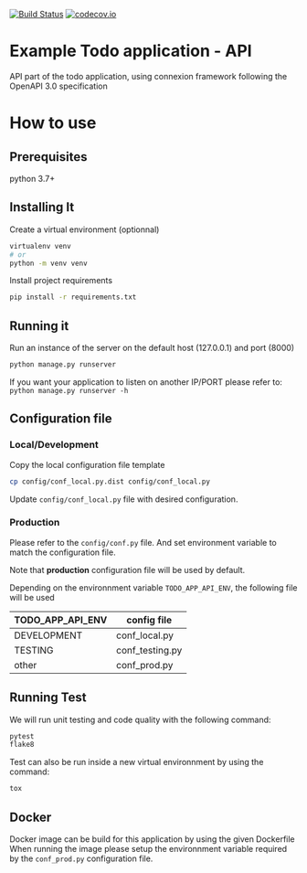 [![Build Status](https://travis-ci.org/Oltho/example-todo-application-api.svg?branch=master)](https://travis-ci.org/Oltho/example-todo-application-api)
[![codecov.io](https://codecov.io/gh/Oltho/example-todo-application-api/branch/master/graphs/badge.svg)](https://codecov.io/gh/Oltho/example-todo-application-api)

# Example Todo application - API
API part of the todo application, using connexion framework following the OpenAPI 3.0 specification

# How to use
## Prerequisites
python 3.7+

## Installing It
Create a virtual environment (optionnal)

```bash
virtualenv venv
# or
python -m venv venv
```

Install project requirements

```bash
pip install -r requirements.txt
```
## Running it
Run an instance of the server on the default host (127.0.0.1) and port (8000)

```bash
python manage.py runserver
```

If you want your application to listen on another IP/PORT please refer to: 
```python manage.py runserver -h```

## Configuration file
### Local/Development
Copy the local configuration file template

```bash
cp config/conf_local.py.dist config/conf_local.py
```

Update `config/conf_local.py` file with desired configuration.

### Production
Please refer to the `config/conf.py` file. And set environment variable to match the configuration file.

Note that **production** configuration file will be used by default.

Depending on the environnment variable `TODO_APP_API_ENV`, the following file will be used

| TODO_APP_API_ENV  | config file |
| ---------- | ---------- |
| DEVELOPMENT | conf_local.py |
| TESTING | conf_testing.py |
| other | conf_prod.py |

## Running Test
We will run unit testing and code quality with the following command:

```bash
pytest
flake8
```

Test can also be run inside a new virtual environnment by using the command:

```bash
tox
```

## Docker
Docker image can be build for this application by using the given Dockerfile
When running the image please setup the environnment variable required by the `conf_prod.py` configuration file.
